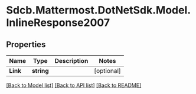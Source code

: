 # Sdcb.Mattermost.DotNetSdk.Model.InlineResponse2007
## Properties

Name | Type | Description | Notes
------------ | ------------- | ------------- | -------------
**Link** | **string** |  | [optional] 

[[Back to Model list]](../README.md#documentation-for-models) [[Back to API list]](../README.md#documentation-for-api-endpoints) [[Back to README]](../README.md)

